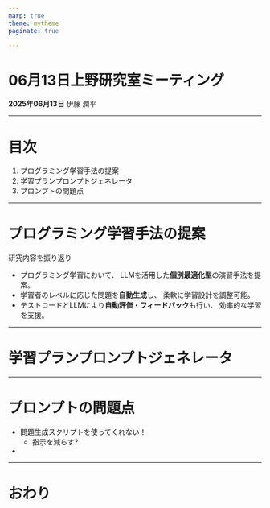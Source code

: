 ```yaml
---
marp: true
theme: mytheme
paginate: true

---
```

<script src="https://cdn.tailwindcss.com/3.0.16"></script>
<script>tailwind.config = { corePlugins: { preflight: false } }</script>



<div class="title">

# 06月13日上野研究室ミーティング
</div>
<div class="info">

**2025年06月13日**
伊藤 潤平
</div>

---

# 目次

<div class="contents">

1. プログラミング学習手法の提案
2. 学習プランプロンプトジェネレータ
3. プロンプトの問題点

</div>

---

# プログラミング学習手法の提案
研究内容を振り返り
- プログラミング学習において、
LLMを活用した**個別最適化型**の演習手法を提案。
- 学習者のレベルに応じた問題を**自動生成**し、
柔軟に学習設計を調整可能。
- テストコードとLLMにより**自動評価・フィードバック**も行い、
効率的な学習を支援。

---

<div class="chapter">

# 学習プランプロンプトジェネレータ

</div>

---

# プロンプトの問題点
- 問題生成スクリプトを使ってくれない！
  - 指示を減らす?
- 

---


<div class="chapter">

# おわり

</div>